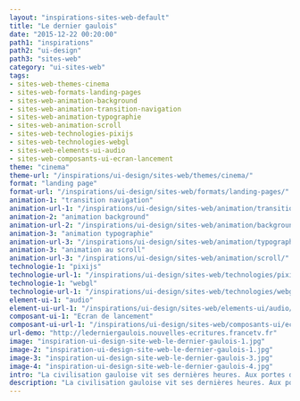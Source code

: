 ```yaml
---
layout: "inspirations-sites-web-default"
title: "Le dernier gaulois"
date: "2015-12-22 00:20:00"
path1: "inspirations"
path2: "ui-design"
path3: "sites-web"
category: "ui-sites-web"
tags:
- sites-web-themes-cinema
- sites-web-formats-landing-pages
- sites-web-animation-background
- sites-web-animation-transition-navigation
- sites-web-animation-typographie
- sites-web-animation-scroll
- sites-web-technologies-pixijs
- sites-web-technologies-webgl
- sites-web-elements-ui-audio
- sites-web-composants-ui-ecran-lancement
theme: "cinema"
theme-url: "/inspirations/ui-design/sites-web/themes/cinema/"
format: "landing page"
format-url: "/inspirations/ui-design/sites-web/formats/landing-pages/"
animation-1: "transition navigation"
animation-url-1: "/inspirations/ui-design/sites-web/animation/transition-navigation/"
animation-2: "animation background"
animation-url-2: "/inspirations/ui-design/sites-web/animation/background/"
animation-3: "animation typographie"
animation-url-3: "/inspirations/ui-design/sites-web/animation/typographie/"
animation-3: "animation au scroll"
animation-url-3: "/inspirations/ui-design/sites-web/animation/scroll/"
technologie-1: "pixijs"
technologie-url-1: "/inspirations/ui-design/sites-web/technologies/pixijs/"
technologie-1: "webgl"
technologie-url-1: "/inspirations/ui-design/sites-web/technologies/webgl/"
element-ui-1: "audio"
element-ui-url-1: "/inspirations/ui-design/sites-web/elements-ui/audio/"
composant-ui-1: "Ecran de lancement"
composant-ui-url-1: "/inspirations/ui-design/sites-web/composants-ui/ecran-lancement/"
url-demo: "http://lederniergaulois.nouvelles-ecritures.francetv.fr"
image: "inspiration-ui-design-site-web-le-dernier-gaulois-1.jpg"
image-2: "inspiration-ui-design-site-web-le-dernier-gaulois-1.jpg"
image-3: "inspiration-ui-design-site-web-le-dernier-gaulois-3.jpg"
image-4: "inspiration-ui-design-site-web-le-dernier-gaulois-4.jpg"
intro: "La civilisation gauloise vit ses dernières heures. Aux portes d’Alésia, Apator, chef guerrier, se souvient. Avant le film, découvrez une BD d’un nouveau genre avec un magnifique scroll réalisé grâce à pixijs."
description: "La civilisation gauloise vit ses dernières heures. Aux portes d’Alésia, Apator, chef guerrier, se souvient. Avant le film, découvrez une BD d’un nouveau genre."
---
```

